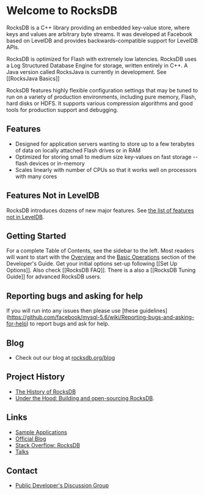 # Welcome to RocksDB
RocksDB is a C++ library providing an embedded key-value store, where keys and values are arbitrary byte streams. It was developed at Facebook based on LevelDB and provides backwards-compatible support for LevelDB APIs.

RocksDB is optimized for Flash with extremely low latencies. RocksDB uses a Log Structured Database Engine for storage, written entirely in C++. A Java version called RocksJava is currently in development. See [[RocksJava Basics]]

RocksDB features highly flexible configuration settings that may be tuned to run on a variety of production environments, including pure memory, Flash, hard disks or HDFS. It supports various compression algorithms and good tools for production support and debugging.

## Features
* Designed for application servers wanting to store up to a few terabytes of data on locally attached Flash drives or in RAM
* Optimized for storing small to medium size key-values on fast storage -- flash devices or in-memory
* Scales linearly with number of CPUs so that it works well on processors with many cores

## Features Not in LevelDB
RocksDB introduces dozens of new major features. See [the list of features not in LevelDB](https://github.com/facebook/rocksdb/wiki/Features-Not-in-LevelDB).


## Getting Started
For a complete Table of Contents, see the sidebar to the left. Most readers will want to start with the [Overview](https://github.com/facebook/rocksdb/wiki/RocksDB-Basics) and the [Basic Operations](https://github.com/facebook/rocksdb/wiki/Basic-Operations) section of the Developer's Guide. Get your initial options set-up following [[Set Up Options]]. Also check [[RocksDB FAQ]]. There is a also a [[RocksDB Tuning Guide]] for advanced RocksDB users.

## Reporting bugs and asking for help
If you will run into any issues then please use [these guidelines] (https://github.com/facebook/mysql-5.6/wiki/Reporting-bugs-and-asking-for-help) to report bugs and ask for help.

## Blog 
* Check out our blog at [rocksdb.org/blog](http://rocksdb.org/blog)

## Project History
* [The History of RocksDB](http://rocksdb.blogspot.com/2013/11/the-history-of-rocksdb.html)
* [Under the Hood: Building and open-sourcing RocksDB](https://www.facebook.com/notes/facebook-engineering/under-the-hood-building-and-open-sourcing-rocksdb/10151822347683920).

## Links 
* [Sample Applications](https://github.com/facebook/rocksdb/tree/master/examples)
* [Official Blog](http://rocksdb.org/blog/)
* [Stack Overflow: RocksDB](https://stackoverflow.com/questions/tagged/rocksdb)
* [Talks](https://github.com/facebook/rocksdb/wiki/Talks)

## Contact 
* [Public Developer's Discussion Group](https://www.facebook.com/groups/rocksdb.dev/)